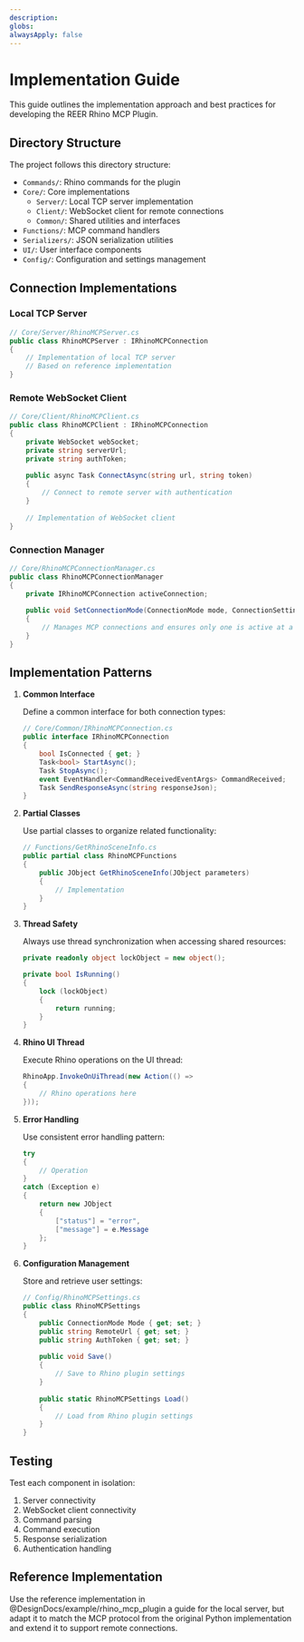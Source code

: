 ```yaml
---
description: 
globs: 
alwaysApply: false
---
```

# Implementation Guide

This guide outlines the implementation approach and best practices for developing the REER Rhino MCP Plugin.

## Directory Structure

The project follows this directory structure:

- `Commands/`: Rhino commands for the plugin
- `Core/`: Core implementations
  - `Server/`: Local TCP server implementation
  - `Client/`: WebSocket client for remote connections
  - `Common/`: Shared utilities and interfaces
- `Functions/`: MCP command handlers
- `Serializers/`: JSON serialization utilities
- `UI/`: User interface components
- `Config/`: Configuration and settings management

## Connection Implementations

### Local TCP Server

```csharp
// Core/Server/RhinoMCPServer.cs
public class RhinoMCPServer : IRhinoMCPConnection
{
    // Implementation of local TCP server
    // Based on reference implementation
}
```

### Remote WebSocket Client

```csharp
// Core/Client/RhinoMCPClient.cs
public class RhinoMCPClient : IRhinoMCPConnection
{
    private WebSocket webSocket;
    private string serverUrl;
    private string authToken;
    
    public async Task ConnectAsync(string url, string token)
    {
        // Connect to remote server with authentication
    }
    
    // Implementation of WebSocket client
}
```

### Connection Manager

```csharp
// Core/RhinoMCPConnectionManager.cs
public class RhinoMCPConnectionManager
{
    private IRhinoMCPConnection activeConnection;
    
    public void SetConnectionMode(ConnectionMode mode, ConnectionSettings settings)
    {
        // Manages MCP connections and ensures only one is active at a time
    }
}
```

## Implementation Patterns

1. **Common Interface**

   Define a common interface for both connection types:

   ```csharp
   // Core/Common/IRhinoMCPConnection.cs
   public interface IRhinoMCPConnection
   {
       bool IsConnected { get; }
       Task<bool> StartAsync();
       Task StopAsync();
       event EventHandler<CommandReceivedEventArgs> CommandReceived;
       Task SendResponseAsync(string responseJson);
   }
   ```

2. **Partial Classes**
   
   Use partial classes to organize related functionality:

   ```csharp
   // Functions/GetRhinoSceneInfo.cs
   public partial class RhinoMCPFunctions
   {
       public JObject GetRhinoSceneInfo(JObject parameters)
       {
           // Implementation
       }
   }
   ```

3. **Thread Safety**

   Always use thread synchronization when accessing shared resources:

   ```csharp
   private readonly object lockObject = new object();
   
   private bool IsRunning()
   {
       lock (lockObject)
       {
           return running;
       }
   }
   ```

4. **Rhino UI Thread**

   Execute Rhino operations on the UI thread:

   ```csharp
   RhinoApp.InvokeOnUiThread(new Action(() =>
   {
       // Rhino operations here
   }));
   ```

5. **Error Handling**

   Use consistent error handling pattern:

   ```csharp
   try
   {
       // Operation
   }
   catch (Exception e)
   {
       return new JObject
       {
           ["status"] = "error",
           ["message"] = e.Message
       };
   }
   ```

6. **Configuration Management**

   Store and retrieve user settings:

   ```csharp
   // Config/RhinoMCPSettings.cs
   public class RhinoMCPSettings
   {
       public ConnectionMode Mode { get; set; }
       public string RemoteUrl { get; set; }
       public string AuthToken { get; set; }
       
       public void Save()
       {
           // Save to Rhino plugin settings
       }
       
       public static RhinoMCPSettings Load()
       {
           // Load from Rhino plugin settings
       }
   }
   ```

## Testing

Test each component in isolation:

1. Server connectivity
2. WebSocket client connectivity
3. Command parsing
4. Command execution
5. Response serialization
6. Authentication handling

## Reference Implementation

Use the reference implementation in @DesignDocs/example/rhino_mcp_plugin a guide for the local server, but adapt it to match the MCP protocol from the original Python implementation and extend it to support remote connections.


